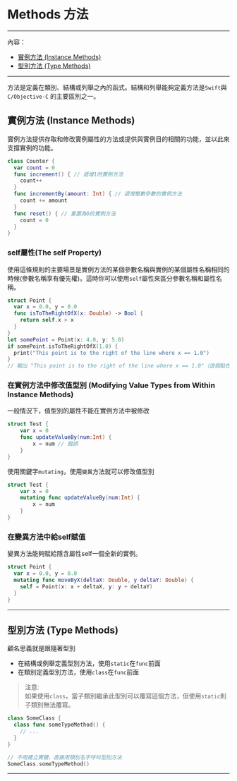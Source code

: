 # Methods 方法
---
內容：
* [實例方法 (Instance Methods)](#instance_methods)
* [型別方法 (Type Methods)](#type_methods)

---
方法是定義在類別、結構或列舉之內的函式。結構和列舉能夠定義方法是`Swift`與 `C/Objective-C` 的主要區別之一。

## <a name='instance_methods'></a> 實例方法 (Instance Methods)
實例方法提供存取和修改實例屬性的方法或提供與實例目的相關的功能，並以此來支撐實例的功能。
```swift
class Counter {
  var count = 0
  func increment() { // 遞增1的實例方法
    count++
  }
  func incrementBy(amount: Int) { // 遞增整數參數的實例方法
    count += amount
  }
  func reset() { // 重置為0的實例方法
    count = 0
  }
}
```

### self屬性(The self Property)
使用這條規則的主要場景是實例方法的某個參數名稱與實例的某個屬性名稱相同的時候(參數名稱享有優先權)。這時你可以使用`self`屬性來區分參數名稱和屬性名稱。

```swift
struct Point {
  var x = 0.0, y = 0.0
  func isToTheRightOfX(x: Double) -> Bool {
    return self.x > x
  }
}
let somePoint = Point(x: 4.0, y: 5.0)
if somePoint.isToTheRightOfX(1.0) {
  print("This point is to the right of the line where x == 1.0")
}
// 輸出 "This point is to the right of the line where x == 1.0"（這個點在x等於1.0這條線的右邊）
```
### 在實例方法中修改值型別 (Modifying Value Types from Within Instance Methods)

一般情況下，值型別的屬性不能在實例方法中被修改
```swift
struct Test {
    var x = 0
    func updateValueBy(num:Int) {
        x = num // 錯誤
    }
}
```
使用關鍵字`mutating`，使用`變異`方法就可以修改值型別
```swift
struct Test {
    var x = 0
    mutating func updateValueBy(num:Int) {
        x = num
    }
}
```
### 在變異方法中給self賦值

變異方法能夠賦給隱含屬性self一個全新的實例。
```swift
struct Point {
  var x = 0.0, y = 0.0
  mutating func moveByX(deltaX: Double, y deltaY: Double) {
    self = Point(x: x + deltaX, y: y + deltaY)
  }
}
```

---

## <a name='type_methods'></a> 型別方法 (Type Methods)

顧名思義就是跟隨著型別
* 在結構或例舉定義型別方法，使用`static`在`func`前面
* 在類別定義型別方法，使用`class`在`func`前面

>注意:<br>
如果使用`class`，當子類別繼承此型別可以覆寫這個方法，但使用`static`則子類別無法覆寫。

```swift
class SomeClass {
  class func someTypeMethod() {
    // ...
  }
}

// 不用建立實體，直接用類別名字呼叫型別方法
SomeClass.someTypeMethod()
```

---